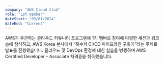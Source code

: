 ```yaml
---
company: "AWS Cloud Club"
role: "1st member"
dateStart: "03/01/2024"
dateEnd: "Current"
---
```


AWS가 주관하는 클라우드 커뮤니티 프로그램에 1기 멤버로 참여해 다양한 세션과 워크숍에 참석하고, AWS Korea 본사에서 “흑수저 CI/CD 파이프라인 구축기”라는 주제로 발표를 진행했습니다. 클라우드 및 DevOps 환경에 대한 실습을 병행하며 AWS Certified Developer – Associate 자격증을 취득했습니다.
